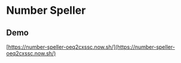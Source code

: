 # Number Speller

## Demo

[https://number-speller-oeq2cxssc.now.sh/](https://number-speller-oeq2cxssc.now.sh/)